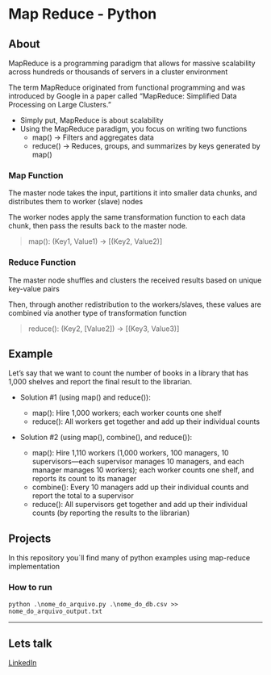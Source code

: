 # Map Reduce - Python

## About
MapReduce is a programming paradigm that allows for massive scalability across hundreds or thousands of servers in a cluster environment

The term MapReduce originated from functional programming and was introduced by Google in a paper called “MapReduce: Simplified Data Processing on Large Clusters.”

- Simply put, MapReduce is about scalability
- Using the MapReduce paradigm, you focus on writing two functions
  - map() → Filters and aggregates data
  - reduce() → Reduces, groups, and summarizes by keys generated by map()

### Map Function
The master node takes the input, partitions it into smaller data chunks, and distributes them to worker (slave) nodes  

The worker nodes apply the same transformation function to each data chunk, then pass the results back to the master node.

> map(): (Key1, Value1) → [(Key2, Value2)]

### Reduce Function
The master node shuffles and clusters the received results based on unique key-value pairs

Then, through another redistribution to the workers/slaves, these values are combined via another type of transformation function

> reduce(): (Key2, [Value2]) → [(Key3, Value3)]

## Example
Let’s say that we want to count the number of books in a library that has 1,000 shelves and report the final result to the librarian.

- Solution #1 (using map() and reduce()):
  - map(): Hire 1,000 workers; each worker counts one shelf
  - reduce(): All workers get together and add up their individual counts

- Solution #2 (using map(), combine(), and reduce()):  
  - map(): Hire 1,110 workers (1,000 workers, 100 managers, 10 supervisors—each supervisor manages 10 managers, and each manager manages 10 workers); each worker counts one shelf, and reports its count to its manager
  - combine(): Every 10 managers add up their individual counts and report the total to a supervisor
  - reduce(): All supervisors get together and add up their individual counts (by reporting the results to the librarian)

## Projects
In this repository you´ll find many of python examples using map-reduce implementation

### How to run
```console
python .\nome_do_arquivo.py .\nome_do_db.csv >> nome_do_arquivo_output.txt
```

----
## Lets talk
[LinkedIn](https://www.linkedin.com/in/roberto-morel-6b9065193/)